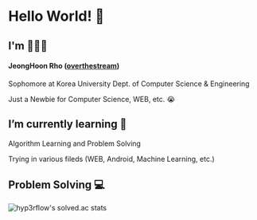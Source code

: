 # Hello World! 👋

## I'm 👨🏻‍💻
#### JeongHoon Rho ([overthestream])

Sophomore at Korea University Dept. of Computer Science & Engineering

Just a Newbie for Computer Science, WEB, etc. 😭

## I’m currently learning 📕
Algorithm Learning and Problem Solving 

Trying in various fileds (WEB, Android, Machine Learning, etc.)

## Problem Solving 💻
![hyp3rflow's solved.ac stats](https://github-readme-solvedac.hyp3rflow.vercel.app/api/?handle=bln01)


[overthestream]: https://github.com/overthestream
[React]:https://github.com/facebook/react
